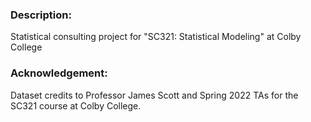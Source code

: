 ### Description:
Statistical consulting project for "SC321: Statistical Modeling" at Colby College

### Acknowledgement:
Dataset credits to Professor James Scott and Spring 2022 TAs for the SC321 course at Colby College.
